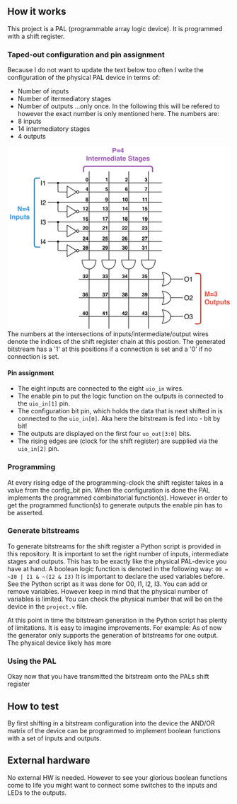 <!---

This file is used to generate your project datasheet. Please fill in the information below and delete any unused
sections.

You can also include images in this folder and reference them in the markdown. Each image must be less than
512 kb in size, and the combined size of all images must be less than 1 MB.
-->

## How it works

This project is a PAL (programmable array logic device). It is programmed with a shift register.

### Taped-out configuration and pin assignment
Because I do not want to update the text below too often I write the configuration of the physical PAL device in terms of:
- Number of inputs
- Number of itermediatory stages
- Number of outputs
...only once. In the following this will be refered to however the exact number is only mentioned here.
The numbers are:
- 8 inputs
- 14 intermediatory stages
- 4 outputs

<img src="/Images/example_n4_p4_o3_no_connections.png" alt="drawing" width="600"/>
The numbers at the intersections of inputs/intermediate/output wires denote the indices of the shift register chain at this postion. The generated bitstream has a '1' at this positions if a connection is set and a '0' if no connection is set.

#### Pin assignment
- The eight inputs are connected to the eight `uio_in` wires.
- The enable pin to put the logic function on the outputs is connected to the `uio_in[1]` pin.
- The configuration bit pin, which holds the data that is next shifted in is connected to the `uio_in[0]`. Aka here the bitstream is fed into - bit by bit!
- The outputs are displayed on the first four `uo_out[3:0]` bits.
- The rising edges are (clock for the shift register) are supplied via the `uio_in[2]` pin.

### Programming
At every rising edge of the programming-clock the shift register takes in a value from the config_bit pin.
When the configuration is done the PAL implements the programmed combinatorial function(s). 
However in order to get the programmed function(s) to generate outputs the enable pin has to be asserted.

### Generate bitstreams
To generate bitstreams for the shift register a Python script is provided in this repository.
It is important to set the right number of inputs, intermediate stages and outputs. 
This has to be exactly like the physical PAL-device you have at hand.
A boolean logic function is denoted in the following way:
`O0 = ~I0 | I1 & ~(I2 & I3)`
It is important to declare the used variables before. See the Python script as it was done for O0, I1, I2, I3.
You can add or remove variables. However keep in mind that the physical number of variables is limited.
You can check the physical number that will be on the device in the `project.v` file.

At this point in time the bitstream generation in the Python script has plenty of limitations. It is easy to imagine improvements. For example: As of now the generator only supports the generation of bitstreams for one output.
The physical device likely has more

### Using the PAL
Okay now that you have transmitted the bitstream onto the PALs shift register

## How to test

By first shifting in a bitstream configuration into the device the AND/OR matrix of the device can be programmed to implement boolean functions with a set of inputs and outputs.

## External hardware

No external HW is needed. However to see your glorious boolean functions come to life you might want to connect some switches to the inputs and LEDs to the outputs. 
